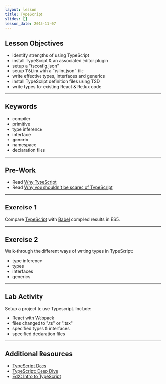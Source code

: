 ```yaml
---
layout: lesson
title: TypeScript
slides: []
lesson_date: 2016-11-07
---
```


## Lesson Objectives

- identify strengths of using TypeScript
- install TypeScript & an associated editor plugin
- setup a "tsconfig.json"
- setup TSLint with a "tslint.json" file
- write effective types, interfaces and generics
- install TypeScript definition files using TSD
- write types for existing React & Redux code

---

## Keywords

- compiler
- primitive
- type inference
- interface
- generic
- namespace
- declaration files

---

## Pre-Work

- Read [Why TypeScript](https://basarat.gitbooks.io/typescript/content/docs/why-typescript.html)
- Read [Why you shouldn't be scared of TypeScript](https://scotch.io/tutorials/why-you-shouldnt-be-scared-of-typescript)

---

## Exercise 1

Compare [TypeScript](https://www.typescriptlang.org/play/) with [Babel](https://babeljs.io/repl/) compiled results in ES5.

---

## Exercise 2

Walk-through the different ways of writing types in TypeScript:
- type inference
- types
- interfaces
- generics

---

## Lab Activity

Setup a project to use Typescript. Include:
  - React with Webpack
  - files changed to ".ts" or ".tsx"
  - specified types & interfaces
  - specified declaration files

---

## Additional Resources
- [TypeScript Docs](http://www.typescriptlang.org/)
- [TypeScript: Deep Dive](https://basarat.gitbooks.io/typescript/content/)
- [EdX: Intro to TypeScript](https://www.edx.org/course/introduction-typescript-microsoft-dev201x-1)
